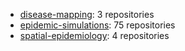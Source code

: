 - [disease-mapping](https://github.com/topics/3): 3 repositories
- [epidemic-simulations](https://github.com/topics/75): 75 repositories
- [spatial-epidemiology](https://github.com/topics/4): 4 repositories
